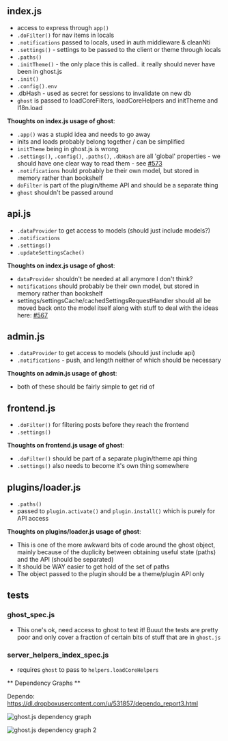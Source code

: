 ## index.js

* access to express through `app()`
* `.doFilter()` for nav items in locals
* `.notifications` passed to locals, used in auth middleware & cleanNti
* `.settings()` - settings to be passed to the client or theme through locals
* `.paths()`
* `.initTheme()` - the only place this is called.. it really should never have been in ghost.js
* `.init()`
* `.config().env`
* .dbHash - used as secret for sessions to invalidate on new db
* `ghost` is passed to loadCoreFilters, loadCoreHelpers and initTheme and I18n.load

**Thoughts on index.js usage of ghost**:
* `.app()` was a stupid idea and needs to go away
* inits and loads probably belong together / can be simplified
* `initTheme` being in ghost.js is wrong
* `.settings()`, `.config()`, `.paths()`, `.dbHash` are all 'global' properties - we should have one clear way to read them - see [#573](https://github.com/TryGhost/Ghost/issues/573)
* `.notifications` hould probably be their own model, but stored in memory rather than bookshelf
* `doFilter` is part of the plugin/theme API and should be a separate thing
* `ghost` shouldn't be passed around

## api.js

* `.dataProvider` to get access to models (should just include models?)
* `.notifications` 
* `.settings()`
* `.updateSettingsCache()`

**Thoughts on index.js usage of ghost**:

* `dataProvider` shouldn't be needed at all anymore I don't think?
* `notifications` should probably be their own model, but stored in memory rather than bookshelf
* settings/settingsCache/cachedSettingsRequestHandler should all be moved back onto the model itself along with stuff to deal with the ideas here: [#567](https://github.com/TryGhost/Ghost/issues/567)

## admin.js 
* `.dataProvider` to get access to models (should just include api)
* `.notifications` - push, and length neither of which should be necessary

**Thoughts on admin.js usage of ghost**:
* both of these should be fairly simple to get rid of

## frontend.js
* `.doFilter()` for filtering posts before they reach the frontend
* `.settings()`

**Thoughts on frontend.js usage of ghost**:

* `.doFilter()` should be part of a separate plugin/theme api thing
* `.settings()` also needs to become it's own thing somewhere

## plugins/loader.js
* `.paths()`
* passed to `plugin.activate()` and `plugin.install()` which is purely for API access

**Thoughts on plugins/loader.js usage of ghost**:

* This is one of the more awkward bits of code around the ghost object, mainly because of the duplicity between obtaining useful state (paths) and the API (should be separated) 
* It should be WAY easier to get hold of the set of paths
* The object passed to the plugin should be a theme/plugin API only

## tests

### ghost_spec.js

* This one's ok, need access to ghost to test it! Buuut the tests are pretty poor and only cover a fraction of certain bits of stuff that are in `ghost.js`

### server_helpers_index_spec.js

* requires `ghost` to pass to `helpers.loadCoreHelpers`

** Dependency Graphs **

Dependo: https://dl.dropboxusercontent.com/u/531857/dependo_report3.html

![ghost.js dependency graph](http://f.cl.ly/items/03150X0f0P050C1c0E0K/Image%202013.08.24%2010%3A28%3A54.png)

![ghost.js dependency graph 2](http://f.cl.ly/items/1T0V0p2Q172j2W0P0P32/Image%202013.08.24%2010%3A34%3A42.png)